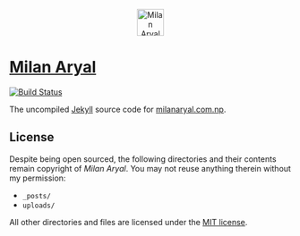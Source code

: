 <p align="center"><img width="48px" height="48px" alt="Milan Aryal" src="favicon.ico"></p>

# [Milan Aryal](https://milanaryal.com.np/)

[![Build Status](https://travis-ci.org/MilanAryal/milanaryal.github.io.svg?branch=master)](https://travis-ci.org/MilanAryal/milanaryal.github.io)

The uncompiled [Jekyll](https://jekyllrb.com/) source code for [milanaryal.com.np](https://milanaryal.com.np/).

## License

Despite being open sourced, the following directories and their contents remain copyright of *Milan Aryal*. You may not reuse anything therein without my permission:

* `_posts/`
* `uploads/`

All other directories and files are licensed under the [MIT license](LICENSE).
